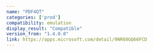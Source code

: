 ```yaml
---
name: "PDF4QT"
categories: ['prod']
compatibility: emulation
display_result: "Compatible"
version_from: "1.4.0.0"
link: https://apps.microsoft.com/detail/9NR60GQ66FCD
---
```


